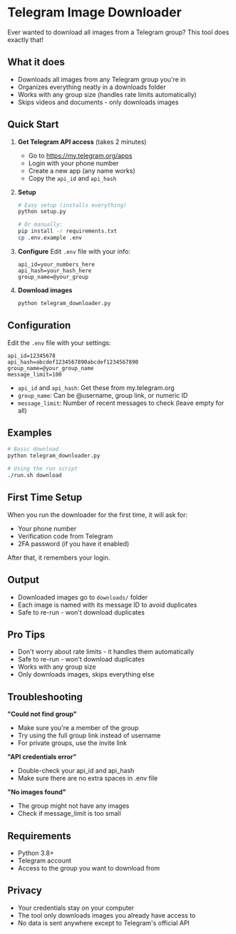 # Telegram Image Downloader

Ever wanted to download all images from a Telegram group? This tool does exactly that!

## What it does

- Downloads all images from any Telegram group you're in
- Organizes everything neatly in a downloads folder
- Works with any group size (handles rate limits automatically)
- Skips videos and documents - only downloads images

## Quick Start

1. **Get Telegram API access** (takes 2 minutes)
   - Go to https://my.telegram.org/apps
   - Login with your phone number
   - Create a new app (any name works)
   - Copy the `api_id` and `api_hash`

2. **Setup**
   ```bash
   # Easy setup (installs everything)
   python setup.py
   
   # Or manually:
   pip install -r requirements.txt
   cp .env.example .env
   ```

3. **Configure**
   Edit `.env` file with your info:
   ```
   api_id=your_numbers_here
   api_hash=your_hash_here
   group_name=@your_group
   ```

4. **Download images**
   ```bash
   python telegram_downloader.py
   ```

## Configuration

Edit the `.env` file with your settings:

```
api_id=12345678
api_hash=abcdef1234567890abcdef1234567890
group_name=@your_group_name
message_limit=100
```

- `api_id` and `api_hash`: Get these from my.telegram.org
- `group_name`: Can be @username, group link, or numeric ID
- `message_limit`: Number of recent messages to check (leave empty for all)

## Examples

```bash
# Basic download
python telegram_downloader.py

# Using the run script
./run.sh download
```

## First Time Setup

When you run the downloader for the first time, it will ask for:
- Your phone number
- Verification code from Telegram
- 2FA password (if you have it enabled)

After that, it remembers your login.

## Output

- Downloaded images go to `downloads/` folder
- Each image is named with its message ID to avoid duplicates
- Safe to re-run - won't download duplicates

## Pro Tips

- Don't worry about rate limits - it handles them automatically
- Safe to re-run - won't download duplicates
- Works with any group size
- Only downloads images, skips everything else

## Troubleshooting

**"Could not find group"**
- Make sure you're a member of the group
- Try using the full group link instead of username
- For private groups, use the invite link

**"API credentials error"**
- Double-check your api_id and api_hash
- Make sure there are no extra spaces in .env file

**"No images found"**
- The group might not have any images
- Check if message_limit is too small

## Requirements

- Python 3.8+
- Telegram account
- Access to the group you want to download from

## Privacy

- Your credentials stay on your computer
- The tool only downloads images you already have access to
- No data is sent anywhere except to Telegram's official API
